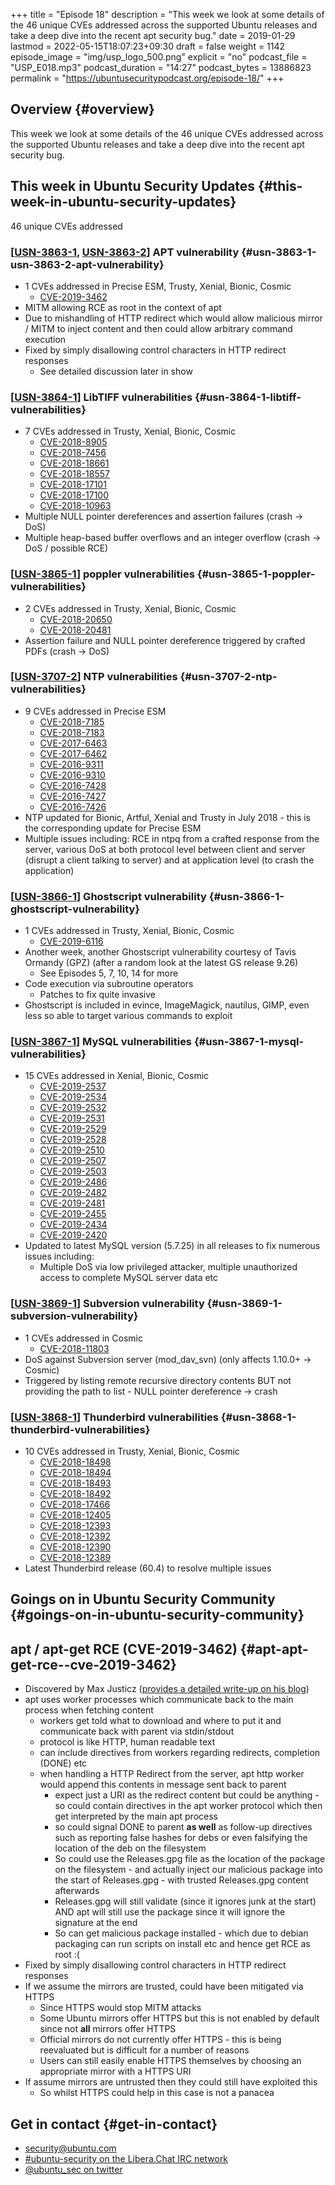 +++
title = "Episode 18"
description = "This week we look at some details of the 46 unique CVEs addressed across the supported Ubuntu releases and take a deep dive into the recent apt security bug."
date = 2019-01-29
lastmod = 2022-05-15T18:07:23+09:30
draft = false
weight = 1142
episode_image = "img/usp_logo_500.png"
explicit = "no"
podcast_file = "USP_E018.mp3"
podcast_duration = "14:27"
podcast_bytes = 13886823
permalink = "https://ubuntusecuritypodcast.org/episode-18/"
+++

## Overview {#overview}

This week we look at some details of the 46 unique CVEs addressed across the supported Ubuntu releases and take a deep dive into the recent apt security bug.


## This week in Ubuntu Security Updates {#this-week-in-ubuntu-security-updates}

46 unique CVEs addressed


### [[USN-3863-1](https://usn.ubuntu.com/3863-1/), [USN-3863-2](https://usn.ubuntu.com/3863-2/)] APT vulnerability {#usn-3863-1-usn-3863-2-apt-vulnerability}

-   1 CVEs addressed in Precise ESM, Trusty, Xenial, Bionic, Cosmic
    -   [CVE-2019-3462](https://ubuntu.com/security/CVE-2019-3462)
-   MITM allowing RCE as root in the context of apt
-   Due to mishandling of HTTP redirect which would allow malicious mirror / MITM to inject content and then could allow arbitrary command execution
-   Fixed by simply disallowing control characters in HTTP redirect responses
    -   See detailed discussion later in show


### [[USN-3864-1](https://usn.ubuntu.com/3864-1/)] LibTIFF vulnerabilities {#usn-3864-1-libtiff-vulnerabilities}

-   7 CVEs addressed in Trusty, Xenial, Bionic, Cosmic
    -   [CVE-2018-8905](https://ubuntu.com/security/CVE-2018-8905)
    -   [CVE-2018-7456](https://ubuntu.com/security/CVE-2018-7456)
    -   [CVE-2018-18661](https://ubuntu.com/security/CVE-2018-18661)
    -   [CVE-2018-18557](https://ubuntu.com/security/CVE-2018-18557)
    -   [CVE-2018-17101](https://ubuntu.com/security/CVE-2018-17101)
    -   [CVE-2018-17100](https://ubuntu.com/security/CVE-2018-17100)
    -   [CVE-2018-10963](https://ubuntu.com/security/CVE-2018-10963)
-   Multiple NULL pointer dereferences and assertion failures (crash -&gt; DoS)
-   Multiple heap-based buffer overflows and an integer overflow (crash -&gt; DoS / possible RCE)


### [[USN-3865-1](https://usn.ubuntu.com/3865-1/)] poppler vulnerabilities {#usn-3865-1-poppler-vulnerabilities}

-   2 CVEs addressed in Trusty, Xenial, Bionic, Cosmic
    -   [CVE-2018-20650](https://ubuntu.com/security/CVE-2018-20650)
    -   [CVE-2018-20481](https://ubuntu.com/security/CVE-2018-20481)
-   Assertion failure and NULL pointer dereference triggered by crafted PDFs (crash -&gt; DoS)


### [[USN-3707-2](https://usn.ubuntu.com/3707-2/)] NTP vulnerabilities {#usn-3707-2-ntp-vulnerabilities}

-   9 CVEs addressed in Precise ESM
    -   [CVE-2018-7185](https://ubuntu.com/security/CVE-2018-7185)
    -   [CVE-2018-7183](https://ubuntu.com/security/CVE-2018-7183)
    -   [CVE-2017-6463](https://ubuntu.com/security/CVE-2017-6463)
    -   [CVE-2017-6462](https://ubuntu.com/security/CVE-2017-6462)
    -   [CVE-2016-9311](https://ubuntu.com/security/CVE-2016-9311)
    -   [CVE-2016-9310](https://ubuntu.com/security/CVE-2016-9310)
    -   [CVE-2016-7428](https://ubuntu.com/security/CVE-2016-7428)
    -   [CVE-2016-7427](https://ubuntu.com/security/CVE-2016-7427)
    -   [CVE-2016-7426](https://ubuntu.com/security/CVE-2016-7426)
-   NTP updated for Bionic, Artful, Xenial and Trusty in July 2018 - this is the corresponding update for Precise ESM
-   Multiple issues including: RCE in ntpq from a crafted response from
    the server, various DoS at both protocol level between client and
    server (disrupt a client talking to server) and at application level
    (to crash the application)


### [[USN-3866-1](https://usn.ubuntu.com/3866-1/)] Ghostscript vulnerability {#usn-3866-1-ghostscript-vulnerability}

-   1 CVEs addressed in Trusty, Xenial, Bionic, Cosmic
    -   [CVE-2019-6116](https://ubuntu.com/security/CVE-2019-6116)
-   Another week, another Ghostscript vulnerability courtesy of Tavis Ormandy (GPZ) (after a random look at the latest GS release 9.26)
    -   See Episodes 5, 7, 10, 14 for more
-   Code execution via subroutine operators
    -   Patches to fix quite invasive
-   Ghostscript is included in evince, ImageMagick, nautilus, GIMP, even less so able to target various commands to exploit


### [[USN-3867-1](https://usn.ubuntu.com/3867-1/)] MySQL vulnerabilities {#usn-3867-1-mysql-vulnerabilities}

-   15 CVEs addressed in Xenial, Bionic, Cosmic
    -   [CVE-2019-2537](https://ubuntu.com/security/CVE-2019-2537)
    -   [CVE-2019-2534](https://ubuntu.com/security/CVE-2019-2534)
    -   [CVE-2019-2532](https://ubuntu.com/security/CVE-2019-2532)
    -   [CVE-2019-2531](https://ubuntu.com/security/CVE-2019-2531)
    -   [CVE-2019-2529](https://ubuntu.com/security/CVE-2019-2529)
    -   [CVE-2019-2528](https://ubuntu.com/security/CVE-2019-2528)
    -   [CVE-2019-2510](https://ubuntu.com/security/CVE-2019-2510)
    -   [CVE-2019-2507](https://ubuntu.com/security/CVE-2019-2507)
    -   [CVE-2019-2503](https://ubuntu.com/security/CVE-2019-2503)
    -   [CVE-2019-2486](https://ubuntu.com/security/CVE-2019-2486)
    -   [CVE-2019-2482](https://ubuntu.com/security/CVE-2019-2482)
    -   [CVE-2019-2481](https://ubuntu.com/security/CVE-2019-2481)
    -   [CVE-2019-2455](https://ubuntu.com/security/CVE-2019-2455)
    -   [CVE-2019-2434](https://ubuntu.com/security/CVE-2019-2434)
    -   [CVE-2019-2420](https://ubuntu.com/security/CVE-2019-2420)
-   Updated to latest MySQL version (5.7.25) in all releases to fix numerous issues including:
    -   Multiple DoS via low privileged attacker, multiple unauthorized access to complete MySQL server data etc


### [[USN-3869-1](https://usn.ubuntu.com/3869-1/)] Subversion vulnerability {#usn-3869-1-subversion-vulnerability}

-   1 CVEs addressed in Cosmic
    -   [CVE-2018-11803](https://ubuntu.com/security/CVE-2018-11803)
-   DoS against Subversion server (mod_dav_svn) (only affects 1.10.0+ -&gt; Cosmic)
-   Triggered by listing remote recursive directory contents BUT not
    providing the path to list - NULL pointer dereference -&gt; crash


### [[USN-3868-1](https://usn.ubuntu.com/3868-1/)] Thunderbird vulnerabilities {#usn-3868-1-thunderbird-vulnerabilities}

-   10 CVEs addressed in Trusty, Xenial, Bionic, Cosmic
    -   [CVE-2018-18498](https://ubuntu.com/security/CVE-2018-18498)
    -   [CVE-2018-18494](https://ubuntu.com/security/CVE-2018-18494)
    -   [CVE-2018-18493](https://ubuntu.com/security/CVE-2018-18493)
    -   [CVE-2018-18492](https://ubuntu.com/security/CVE-2018-18492)
    -   [CVE-2018-17466](https://ubuntu.com/security/CVE-2018-17466)
    -   [CVE-2018-12405](https://ubuntu.com/security/CVE-2018-12405)
    -   [CVE-2018-12393](https://ubuntu.com/security/CVE-2018-12393)
    -   [CVE-2018-12392](https://ubuntu.com/security/CVE-2018-12392)
    -   [CVE-2018-12390](https://ubuntu.com/security/CVE-2018-12390)
    -   [CVE-2018-12389](https://ubuntu.com/security/CVE-2018-12389)
-   Latest Thunderbird release (60.4) to resolve multiple issues


## Goings on in Ubuntu Security Community {#goings-on-in-ubuntu-security-community}


## apt / apt-get RCE (CVE-2019-3462) {#apt-apt-get-rce--cve-2019-3462}

-   Discovered by Max Justicz ([provides a detailed write-up on his blog](//justi.cz/security/2019/01/22/apt-rce.html))
-   apt uses worker processes which communicate back to the main process when fetching content
    -   workers get told what to download and where to put it and communicate back with parent via stdin/stdout
    -   protocol is like HTTP, human readable text
    -   can include directives from workers regarding redirects, completion (DONE) etc
    -   when handling a HTTP Redirect from the server, apt http worker would append this contents in message sent back to parent
        -   expect just a URI as the redirect content but could be anything - so could contain directives in the apt worker protocol which then get interpreted by the main apt process
        -   so could signal DONE to parent **as well** as follow-up directives such as reporting false hashes for debs or even falsifying the location of the deb on the filesystem
        -   So could use the Releases.gpg file as the location of the package on the filesystem - and actually inject our malicious package into the start of Releases.gpg - with trusted Releases.gpg content afterwards
        -   Releases.gpg will still validate (since it ignores junk at the start) AND apt will still use the package since it will ignore the signature at the end
        -   So can get malicious package installed - which due to debian packaging can run scripts on install etc and hence get RCE as root :(
-   Fixed by simply disallowing control characters in HTTP redirect responses
-   If we assume the mirrors are trusted, could have been mitigated via HTTPS
    -   Since HTTPS would stop MITM attacks
    -   Some Ubuntu mirrors offer HTTPS but this is not enabled by default since not **all** mirrors offer HTTPS
    -   Official mirrors do not currently offer HTTPS - this is being reevaluated but is difficult for a number of reasons
    -   Users can still easily enable HTTPS themselves by choosing an appropriate mirror with a HTTPS URI
-   If assume mirrors are untrusted then they could still have exploited this
    -   So whilst HTTPS could help in this case is not a panacea


## Get in contact {#get-in-contact}

-   [security@ubuntu.com](mailto:security@ubuntu.com)
-   [#ubuntu-security on the Libera.Chat IRC network](https://libera.chat)
-   [@ubuntu_sec on twitter](https://twitter.com/ubuntu_sec)